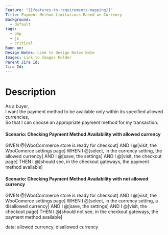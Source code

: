 ```yaml
---
Feature: "[[features-to-requirements-mapping]]"
Title: Payment Method Limitations Based on Currency
Background:
  - default
tags:
  - php
  - js
  - critical
Runn on: 
Design Notes: Link to Design Notes Note
Images: Link to Images Folder
Parent Jira Id: 
Jira Id: 
---
```


# Description

As a buyer,  
I want the payment method to be available only within its specified allowed currencies,  
So that I can choose an appropriate payment method for my transaction.

#### Scenario: Checking Payment Method Availability with allowed currency

GIVEN @[WooCommerce store is ready for checkout]
AND I @[visit, the WooComerce settings page]
WHEN I @[select, in the currency setting, the allowed currency]
AND I @[save, the settings]
AND I @[visit, the checkout page]
THEN I @[should see, in the checkout gateways, the payment method available]

#### Scenario: Checking Payment Method Availability with not allowed currency

GIVEN @[WooCommerce store is ready for checkout]
AND I @[visit, the WooComerce settings page]
WHEN I @[select, in the currency setting, a disallowed currency]
AND I @[save, the settings]
AND I @[visit, the checkout page]
THEN I @[should not see, in the checkout gateways, the payment method available]

data: allowed currency, disallowed currency
```
